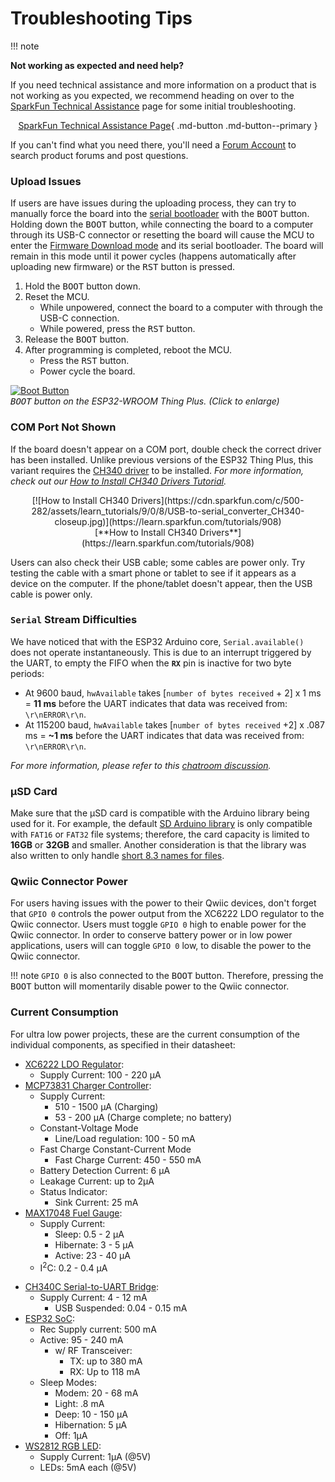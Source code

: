 # Troubleshooting Tips

!!! note
    <p><span class="glyphicon glyphicon-question-sign" aria-hidden="true"></span> <strong>Not working as expected and need help? </strong></p>
    <p>If you need technical assistance and more information on a product that is not working as you expected, we recommend heading on over to the <a href="https://www.sparkfun.com/technical_assistance">SparkFun Technical Assistance</a> page for some initial troubleshooting.</p>
    <center>
    [SparkFun Technical Assistance Page](https://www.sparkfun.com/technical_assistance){ .md-button .md-button--primary }
    </center>
    <p>If you can't find what you need there, you'll need a <a href="https://forum.sparkfun.com/ucp.php?mode=register">Forum Account</a> to search product forums and post questions.<p>


### Upload Issues
If users are have issues during the uploading process, they can try to manually force the board into the <a href="https://docs.espressif.com/projects/esptool/en/latest/esp32/advanced-topics/boot-mode-selection.html#select-bootloader-mode">serial bootloader</a> with the <kbd>BOOT</kbd> button. Holding down the <kbd>BOOT</kbd> button, while connecting the board to a computer through its USB-C connector or resetting the board will cause the MCU to enter the <a href="https://docs.espressif.com/projects/esptool/en/latest/esp32/advanced-topics/boot-mode-selection.html#manual-bootloader">Firmware Download mode</a> and its serial bootloader. The board will remain in this mode until it power cycles (happens automatically after uploading new firmware) or the <kbd>RST</kbd> button is pressed.

1. Hold the <kbd>BOOT</kbd> button down.
2. Reset the MCU.
    * While unpowered, connect the board to a computer with through the USB-C connection.
    * While powered, press the <kbd>RST</kbd> button.
3. Release the <kbd>BOOT</kbd> button.
4. After programming is completed, reboot the MCU.
    * Press the <kbd>RST</kbd> button.
    * Power cycle the board. 

[![Boot Button](https://cdn.sparkfun.com/r/350-350/assets/learn_tutorials/2/3/5/3/button_boot.jpg)](https://cdn.sparkfun.com/assets/learn_tutorials/2/3/5/3/button_boot.jpg)<br>
*<kbd>BOOT</kbd> button on the ESP32-WROOM Thing Plus. (Click to enlarge)*


### COM Port Not Shown
If the board doesn&apos;t appear on a COM port, double check the correct driver has been installed. Unlike previous versions of the ESP32 Thing Plus, this variant requires the [CH340 driver](https://www.sparkfun.com/ch340) to be installed. *For more information, check out our [How to Install CH340 Drivers Tutorial](https://www.sparkfun.com/ch340).*

<center>
[![How to Install CH340 Drivers](https://cdn.sparkfun.com/c/500-282/assets/learn_tutorials/9/0/8/USB-to-serial_converter_CH340-closeup.jpg)](https://learn.sparkfun.com/tutorials/908)<br>
[**How to Install CH340 Drivers**](https://learn.sparkfun.com/tutorials/908)
</center>

Users can also check their USB cable; some cables are power only. Try testing the cable with a smart phone or tablet to see if it appears as a device on the computer. If the phone/tablet doesn't appear, then the USB cable is power only.

### `Serial` Stream Difficulties
We have noticed that with the ESP32 Arduino core, `Serial.available()` does not operate instantaneously. This is due to an interrupt triggered by the UART, to empty the FIFO when the **`RX`** pin is inactive for two byte periods:

* At 9600 baud, `hwAvailable` takes [`number of bytes received` + 2] x 1 ms = **11 ms** before the UART indicates that data was received from: `\r\nERROR\r\n`.
* At 115200 baud, `hwAvailable` takes [`number of bytes received` +2] x .087 ms = **~1 ms** before the UART indicates that data was received from: `\r\nERROR\r\n`.

*For more information, please refer to this <a href="https://gitter.im/espressif/arduino-esp32?at=5e25d6370a1cf54144909c85">chatroom discussion</a>.*


### &micro;SD Card
Make sure that the &micro;SD card is compatible with the Arduino library being used for it.   For example, the default [SD Arduino library](https://www.arduino.cc/reference/en/libraries/sd/) is only compatible with `FAT16` or `FAT32` file systems; therefore, the card capacity is limited to **16GB** or **32GB** and smaller. Another consideration is that the library was also written to only handle [short 8.3 names for files](https://en.wikipedia.org/wiki/8.3_filename).


### Qwiic Connector Power
For users having issues with the power to their Qwiic devices, don't forget that <code>GPIO 0</code> controls the power output from the XC6222 LDO regulator to the Qwiic connector. Users must toggle <code>GPIO 0</code> high to enable power for the Qwiic connector. In order to conserve battery power or in low power applications, users will can toggle <code>GPIO 0</code> low, to disable the power to the Qwiic connector.

!!! note
    <code>GPIO 0</code> is also connected to the <kbd>BOOT</kbd> button. Therefore, pressing the <kbd>BOOT</kbd> button will momentarily disable power to the Qwiic connector.


### Current Consumption
For ultra low power projects, these are the current consumption of the individual components, as specified in their datasheet:

<div class="row">
    <div class="col-md-6">
        <ul>
            <li><a href="https://cdn.sparkfun.com/assets/0/3/b/e/f/XC6222.pdf">XC6222 LDO Regulator</a>:
                <ul>
                    <li>Supply Current: 100 - 220 &micro;A</li>
                </ul>
            </li>
            <li><a href="https://cdn.sparkfun.com/assets/1/c/4/2/3/MCP73831.pdf">MCP73831 Charger Controller</a>:
                <ul>
                    <li>Supply Current:
                        <ul>
                            <li>510 - 1500 &micro;A (Charging)</li>
                            <li>53 - 200 &micro;A (Charge complete; no battery)</li>
                        </ul>
                    </li>
                    <li>Constant-Voltage Mode
                        <ul>
                            <li>Line/Load regulation: 100 - 50 mA</li>
                        </ul>
                    </li>
                    <li>Fast Charge Constant-Current Mode
                        <ul>
                            <li>Fast Charge Current: 450 - 550 mA</li>
                        </ul>
                    </li>
                    <li>Battery Detection Current: 6 &micro;A</li>
                    <li>Leakage Current: up to 2&micro;A</li>
                    <li>Status Indicator:
                        <ul>
                            <li>Sink Current: 25 mA</li>
                        </ul>
                    </li>
                </ul>
            </li>
            <li><a href="https://cdn.sparkfun.com/assets/b/b/2/c/b/MAX17048.pdf">MAX17048 Fuel Gauge</a>:
                <ul>
                    <li>Supply Current:
                        <ul>
                            <li>Sleep: 0.5 - 2 &micro;A</li>
                            <li>Hibernate: 3 - 5 &micro;A</li>
                            <li>Active: 23 - 40 &micro;A</li>
                        </ul>
                    </li>
                    <li>I<sup>2</sup>C: 0.2 - 0.4 &micro;A</li>
                </ul>
            </li>
        </ul>
    </div>
    <div class="col-md-6">
        <ul>
            <li><a href="https://cdn.sparkfun.com/assets/5/0/a/8/5/CH340DS1.PDF">CH340C Serial-to-UART Bridge</a>:
                <ul>
                    <li>Supply Current: 4 - 12 mA
                        <ul>
                            <li>USB Suspended: 0.04 - 0.15 mA</li>
                        </ul>
                    </li>
                </ul>
            </li>
            <li><a href="https://cdn.sparkfun.com/assets/a/1/8/4/4/esp32_soc_datasheet_en.pdf">ESP32 SoC</a>:
                <ul>
                    <li>Rec Supply current: 500 mA</li>
                    <li>Active: 95 - 240 mA
                        <ul>
                            <li>w/ RF Transceiver:
                                <ul>
                                    <li>TX: up to 380 mA</li>
                                    <li>RX: Up to 118 mA</li>
                                </ul>
                            </li>
                        </ul>
                    </li>
                    <li>Sleep Modes:
                        <ul>
                            <li>Modem: 20 - 68 mA</li>
                            <li>Light: .8 mA</li>
                            <li>Deep: 10 - 150 &micro;A</li>
                            <li>Hibernation: 5 &micro;A</li>
                            <li>Off: 1&micro;A</li>
                        </ul>
                    </li>
                </ul>
            </li>
            <li><a href="https://cdn.sparkfun.com/assets/7/0/3/c/9/WS2812C-2020.pdf">WS2812 RGB LED</a>:
                <ul>
                    <li>Supply Current: 1&micro;A (@5V)</li>
                    <li>LEDs: 5mA each (@5V)</li>
                </ul>
            </li>
        </ul>
    </div>
</div>